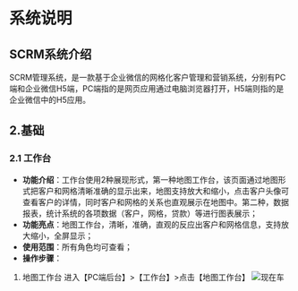 # 系统说明
## SCRM系统介绍
SCRM管理系统，是一款基于企业微信的网格化客户管理和营销系统，分别有PC端和企业微信H5端，PC端指的是网页应用通过电脑浏览器打开，H5端则指的是企业微信中的H5应用。
## 2.基础
### 2.1 工作台
- **功能介绍**：工作台使用2种展现形式，第一种地图工作台，该页面通过地图形式把客户和网格清晰准确的显示出来，地图支持放大和缩小，点击客户头像可查看客户的详情，同时客户和网格的关系也直观展示在地图中。第二种，数据报表，统计系统的各项数据（客户，网格，贷款）等进行图表展示；
- **功能亮点**：地图工作台，清晰，准确，直观的反应出客户和网格信息，支持放大缩小，全屏显示；
- **使用范围**：所有角色均可查看；
- **操作步骤**：
1. 地图工作台
进入【PC端后台】>【工作台】>点击【地图工作台】
![现在车](https://inews.gtimg.com/om_bt/Os3eJ8u3SgB3Kd-zrRRhgfR5hUvdwcVPKUTNO6O7sZfUwAA/641)

